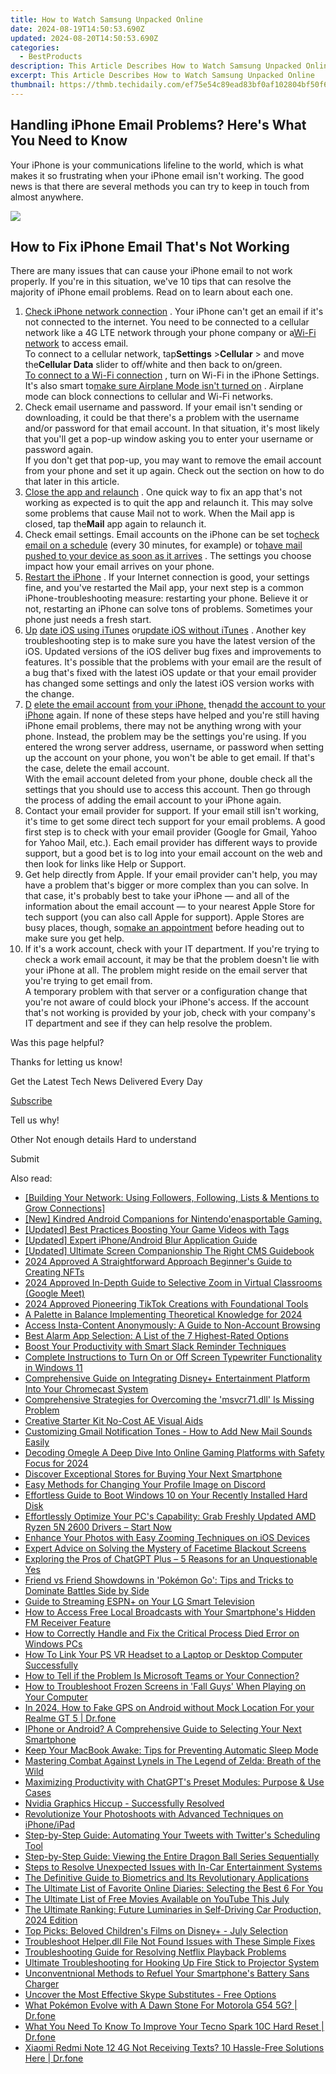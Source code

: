 ```yaml
---
title: How to Watch Samsung Unpacked Online
date: 2024-08-19T14:50:53.690Z
updated: 2024-08-20T14:50:53.690Z
categories:
  - BestProducts
description: This Article Describes How to Watch Samsung Unpacked Online
excerpt: This Article Describes How to Watch Samsung Unpacked Online
thumbnail: https://thmb.techidaily.com/ef75e54c89ead83bf0af102804bf50f616e622b6f296003a4995fda9891371fd.jpg
---
```


## Handling iPhone Email Problems? Here's What You Need to Know
 Your iPhone is your communications lifeline to the world, which is what makes it so frustrating when your iPhone email isn't working. The good news is that there are several methods you can try to keep in touch from almost anywhere.

<!-- affiliate ads begin -->
<a href="https://secure.2checkout.com/order/checkout.php?PRODS=37100474&QTY=1&AFFILIATE=108875&CART=1"><img src="https://awario.com/images/pages/index/img-leads-1280@1x.avif" border="0"></a>
<!-- affiliate ads end -->
## How to Fix iPhone Email That's Not Working

 There are many issues that can cause your iPhone email to not work properly. If you're in this situation, we've 10 tips that can resolve the majority of iPhone email problems. Read on to learn about each one.

1. [Check iPhone network connection](https://www.lifewire.com/check-network-connection-status-of-wireless-devices-818268) . Your iPhone can't get an email if it's not connected to the internet. You need to be connected to a cellular network like a 4G LTE network through your phone company or a[Wi-Fi network](https://www.lifewire.com/iphone-cant-connect-to-wifi-fix-1999602) to access email.  
 To connect to a cellular network, tap**Settings** \>**Cellular** \> and move the**Cellular Data** slider to off/white and then back to on/green.  
[To connect to a Wi-Fi connection](https://www.lifewire.com/save-time-and-money-using-wifi-817904) , turn on Wi-Fi in the iPhone Settings.  
 It's also smart to[make sure Airplane Mode isn't turned on](https://www.lifewire.com/what-is-iphone-airplane-mode-2000238) . Airplane mode can block connections to cellular and Wi-Fi networks.
2. Check email username and password. If your email isn't sending or downloading, it could be that there's a problem with the username and/or password for that email account. In that situation, it's most likely that you'll get a pop-up window asking you to enter your username or password again.  
 If you don't get that pop-up, you may want to remove the email account from your phone and set it up again. Check out the section on how to do that later in this article.
3. [Close the app and relaunch](https://www.lifewire.com/quit-apps-on-iphone-2000287) . One quick way to fix an app that's not working as expected is to quit the app and relaunch it. This may solve some problems that cause Mail not to work. When the Mail app is closed, tap the**Mail** app again to relaunch it.
4. Check email settings. Email accounts on the iPhone can be set to[check email on a schedule](https://www.lifewire.com/make-iphone-mail-check-for-new-mail-less-often-or-never-1172558) (every 30 minutes, for example) or to[have mail pushed to your device as soon as it arrives](https://www.lifewire.com/what-do-iphone-email-settings-do-2000086) . The settings you choose impact how your email arrives on your phone.
5. [Restart the iPhone](https://www.lifewire.com/how-to-restart-iphone-2000288) . If your Internet connection is good, your settings fine, and you've restarted the Mail app, your next step is a common iPhone-troubleshooting measure: restarting your phone. Believe it or not, restarting an iPhone can solve tons of problems. Sometimes your phone just needs a fresh start.
6. [Up](https://www.lifewire.com/upgrade-iphones-operating-system-2000293) [date iOS using iTunes](https://www.lifewire.com/upgrade-iphones-operating-system-2000293) or[update iOS without iTunes](https://www.lifewire.com/upgrade-ios-on-iphone-connecting-itunes-1999188) . Another key troubleshooting step is to make sure you have the latest version of the iOS. Updated versions of the iOS deliver bug fixes and improvements to features. It's possible that the problems with your email are the result of a bug that's fixed with the latest iOS update or that your email provider has changed some settings and only the latest iOS version works with the change.
7. [D](https://www.lifewire.com/delete-email-account-from-iphone-4136941) [elete the email account](https://www.lifewire.com/delete-email-account-from-iphone-4136941) [from your iPhone,](https://www.lifewire.com/delete-email-account-from-iphone-4136941) then[add the account to your iPhone](https://www.lifewire.com/add-email-account-to-iphone-4582835) again. If none of these steps have helped and you're still having iPhone email problems, there may not be anything wrong with your phone. Instead, the problem may be the settings you're using. If you entered the wrong server address, username, or password when setting up the account on your phone, you won't be able to get email. If that's the case, delete the email account.  
 With the email account deleted from your phone, double check all the settings that you should use to access this account. Then go through the process of adding the email account to your iPhone again.
8. Contact your email provider for support. If your email still isn't working, it's time to get some direct tech support for your email problems. A good first step is to check with your email provider (Google for Gmail, Yahoo for Yahoo Mail, etc.). Each email provider has different ways to provide support, but a good bet is to log into your email account on the web and then look for links like Help or Support.
9. Get help directly from Apple. If your email provider can't help, you may have a problem that's bigger or more complex than you can solve. In that case, it's probably best to take your iPhone — and all of the information about the email account — to your nearest Apple Store for tech support (you can also call Apple for support). Apple Stores are busy places, though, so[make an appointment](https://www.lifewire.com/make-apple-store-appointment-with-app-1999600) before heading out to make sure you get help.
10. If it's a work account, check with your IT department. If you're trying to check a work email account, it may be that the problem doesn't lie with your iPhone at all. The problem might reside on the email server that you're trying to get email from.  
 A temporary problem with that server or a configuration change that you're not aware of could block your iPhone's access. If the account that's not working is provided by your job, check with your company's IT department and see if they can help resolve the problem.

Was this page helpful?

Thanks for letting us know!

 Get the Latest Tech News Delivered Every Day

[Subscribe](https://www.lifewire.com/#)

Tell us why!

 Other  Not enough details  Hard to understand

 Submit

<ins class="adsbygoogle"
     style="display:block"
     data-ad-format="autorelaxed"
     data-ad-client="ca-pub-7571918770474297"
     data-ad-slot="1223367746"></ins>



<ins class="adsbygoogle"
     style="display:block"
     data-ad-client="ca-pub-7571918770474297"
     data-ad-slot="8358498916"
     data-ad-format="auto"
     data-full-width-responsive="true"></ins>

<span class="atpl-alsoreadstyle">Also read:</span>
<div><ul>
<li><a href="https://tech-recovery.techidaily.com/building-your-network-using-followers-following-lists-and-mentions-to-grow-connections/"><u>[Building Your Network: Using Followers, Following, Lists & Mentions to Grow Connections]</u></a></li>
<li><a href="https://digital-screen-recording.techidaily.com/1715860050865-new-kindred-android-companions-for-nintendoenasportable-gaming/"><u>[New] Kindred Android Companions for Nintendo'enasportable Gaming.</u></a></li>
<li><a href="https://youtube-zero.techidaily.com/ed-best-practices-boosting-your-game-videos-with-tags/"><u>[Updated] Best Practices  Boosting Your Game Videos with Tags</u></a></li>
<li><a href="https://some-techniques.techidaily.com/updated-expert-iphoneandroid-blur-application-guide/"><u>[Updated] Expert iPhone/Android Blur Application Guide</u></a></li>
<li><a href="https://eaxpv-info.techidaily.com/updated-ultimate-screen-companionship-the-right-cms-guidebook/"><u>[Updated] Ultimate Screen Companionship  The Right CMS Guidebook</u></a></li>
<li><a href="https://extra-lessons.techidaily.com/2024-approved-a-straightforward-approach-beginners-guide-to-creating-nfts/"><u>2024 Approved  A Straightforward Approach  Beginner's Guide to Creating NFTs</u></a></li>
<li><a href="https://some-knowledge.techidaily.com/2024-approved-in-depth-guide-to-selective-zoom-in-virtual-classrooms-google-meet/"><u>2024 Approved  In-Depth Guide to Selective Zoom in Virtual Classrooms (Google Meet)</u></a></li>
<li><a href="https://tiktok-clips.techidaily.com/2024-approved-pioneering-tiktok-creations-with-foundational-tools/"><u>2024 Approved  Pioneering TikTok Creations with Foundational Tools</u></a></li>
<li><a href="https://fox-direct.techidaily.com/a-palette-in-balance-implementing-theoretical-knowledge-for-2024/"><u>A Palette in Balance  Implementing Theoretical Knowledge for 2024</u></a></li>
<li><a href="https://tech-recovery.techidaily.com/access-insta-content-anonymously-a-guide-to-non-account-browsing/"><u>Access Insta-Content Anonymously: A Guide to Non-Account Browsing</u></a></li>
<li><a href="https://tech-recovery.techidaily.com/best-alarm-app-selection-a-list-of-the-7-highest-rated-options/"><u>Best Alarm App Selection: A List of the 7 Highest-Rated Options</u></a></li>
<li><a href="https://tech-recovery.techidaily.com/boost-your-productivity-with-smart-slack-reminder-techniques/"><u>Boost Your Productivity with Smart Slack Reminder Techniques</u></a></li>
<li><a href="https://tech-recovery.techidaily.com/complete-instructions-to-turn-on-or-off-screen-typewriter-functionality-in-windows-11/"><u>Complete Instructions to Turn On or Off Screen Typewriter Functionality in Windows 11</u></a></li>
<li><a href="https://tech-recovery.techidaily.com/comprehensive-guide-on-integrating-disneyplus-entertainment-platform-into-your-chromecast-system/"><u>Comprehensive Guide on Integrating Disney+ Entertainment Platform Into Your Chromecast System</u></a></li>
<li><a href="https://tech-recovery.techidaily.com/comprehensive-strategies-for-overcoming-the-msvcr71dll-is-missing-problem/"><u>Comprehensive Strategies for Overcoming the 'msvcr71.dll' Is Missing Problem</u></a></li>
<li><a href="https://fox-glue.techidaily.com/creative-starter-kit-no-cost-ae-visual-aids/"><u>Creative Starter Kit  No-Cost AE Visual Aids</u></a></li>
<li><a href="https://tech-recovery.techidaily.com/customizing-gmail-notification-tones-how-to-add-new-mail-sounds-easily/"><u>Customizing Gmail Notification Tones - How to Add New Mail Sounds Easily</u></a></li>
<li><a href="https://voice-adjusting.techidaily.com/decoding-omegle-a-deep-dive-into-online-gaming-platforms-with-safety-focus-for-2024/"><u>Decoding Omegle A Deep Dive Into Online Gaming Platforms with Safety Focus for 2024</u></a></li>
<li><a href="https://tech-recovery.techidaily.com/discover-exceptional-stores-for-buying-your-next-smartphone/"><u>Discover Exceptional Stores for Buying Your Next Smartphone</u></a></li>
<li><a href="https://tech-recovery.techidaily.com/easy-methods-for-changing-your-profile-image-on-discord/"><u>Easy Methods for Changing Your Profile Image on Discord</u></a></li>
<li><a href="https://tech-recovery.techidaily.com/effortless-guide-to-boot-windows-10-on-your-recently-installed-hard-disk/"><u>Effortless Guide to Boot Windows 10 on Your Recently Installed Hard Disk</u></a></li>
<li><a href="https://hardware-help.techidaily.com/effortlessly-optimize-your-pcs-capability-grab-freshly-updated-amd-ryzen-5n-2600-drivers-start-now/"><u>Effortlessly Optimize Your PC's Capability: Grab Freshly Updated AMD Ryzen 5N 2600 Drivers – Start Now</u></a></li>
<li><a href="https://tech-recovery.techidaily.com/enhance-your-photos-with-easy-zooming-techniques-on-ios-devices/"><u>Enhance Your Photos with Easy Zooming Techniques on iOS Devices</u></a></li>
<li><a href="https://tech-recovery.techidaily.com/expert-advice-on-solving-the-mystery-of-facetime-blackout-screens/"><u>Expert Advice on Solving the Mystery of Facetime Blackout Screens</u></a></li>
<li><a href="https://tech-recovery.techidaily.com/exploring-the-pros-of-chatgpt-plus-5-reasons-for-an-unquestionable-yes/"><u>Exploring the Pros of ChatGPT Plus – 5 Reasons for an Unquestionable Yes</u></a></li>
<li><a href="https://tech-recovery.techidaily.com/friend-vs-friend-showdowns-in-pokemon-go-tips-and-tricks-to-dominate-battles-side-by-side/"><u>Friend vs Friend Showdowns in 'Pokémon Go': Tips and Tricks to Dominate Battles Side by Side</u></a></li>
<li><a href="https://tech-recovery.techidaily.com/guide-to-streaming-espnplus-on-your-lg-smart-television/"><u>Guide to Streaming ESPN+ on Your LG Smart Television</u></a></li>
<li><a href="https://tech-recovery.techidaily.com/1722861678045-how-to-access-free-local-broadcasts-with-your-smartphones-hidden-fm-receiver-feature/"><u>How to Access Free Local Broadcasts with Your Smartphone's Hidden FM Receiver Feature</u></a></li>
<li><a href="https://tech-recovery.techidaily.com/how-to-correctly-handle-and-fix-the-critical-process-died-error-on-windows-pcs/"><u>How to Correctly Handle and Fix the Critical Process Died Error on Windows PCs</u></a></li>
<li><a href="https://tech-recovery.techidaily.com/how-to-link-your-ps-vr-headset-to-a-laptop-or-desktop-computer-successfully/"><u>How To Link Your PS VR Headset to a Laptop or Desktop Computer Successfully</u></a></li>
<li><a href="https://tech-recovery.techidaily.com/how-to-tell-if-the-problem-is-microsoft-teams-or-your-connection/"><u>How to Tell if the Problem Is Microsoft Teams or Your Connection?</u></a></li>
<li><a href="https://win-solutions.techidaily.com/how-to-troubleshoot-frozen-screens-in-fall-guys-when-playing-on-your-computer/"><u>How to Troubleshoot Frozen Screens in 'Fall Guys' When Playing on Your Computer</u></a></li>
<li><a href="https://android-location.techidaily.com/in-2024-how-to-fake-gps-on-android-without-mock-location-for-your-realme-gt-5-drfone-by-drfone-virtual/"><u>In 2024, How to Fake GPS on Android without Mock Location For your Realme GT 5 | Dr.fone</u></a></li>
<li><a href="https://tech-recovery.techidaily.com/iphone-or-android-a-comprehensive-guide-to-selecting-your-next-smartphone/"><u>IPhone or Android? A Comprehensive Guide to Selecting Your Next Smartphone</u></a></li>
<li><a href="https://tech-recovery.techidaily.com/keep-your-macbook-awake-tips-for-preventing-automatic-sleep-mode/"><u>Keep Your MacBook Awake: Tips for Preventing Automatic Sleep Mode</u></a></li>
<li><a href="https://tech-recovery.techidaily.com/mastering-combat-against-lynels-in-the-legend-of-zelda-breath-of-the-wild/"><u>Mastering Combat Against Lynels in The Legend of Zelda: Breath of the Wild</u></a></li>
<li><a href="https://tech-haven.techidaily.com/maximizing-productivity-with-chatgpts-preset-modules-purpose-and-use-cases/"><u>Maximizing Productivity with ChatGPT's Preset Modules: Purpose & Use Cases</u></a></li>
<li><a href="https://network-issues.techidaily.com/nvidia-graphics-hiccup-successfully-resolved/"><u>Nvidia Graphics Hiccup - Successfully Resolved</u></a></li>
<li><a href="https://tech-recovery.techidaily.com/revolutionize-your-photoshoots-with-advanced-techniques-on-iphoneipad/"><u>Revolutionize Your Photoshoots with Advanced Techniques on iPhone/iPad</u></a></li>
<li><a href="https://tech-recovery.techidaily.com/step-by-step-guide-automating-your-tweets-with-twitters-scheduling-tool/"><u>Step-by-Step Guide: Automating Your Tweets with Twitter's Scheduling Tool</u></a></li>
<li><a href="https://tech-recovery.techidaily.com/step-by-step-guide-viewing-the-entire-dragon-ball-series-sequentially/"><u>Step-by-Step Guide: Viewing the Entire Dragon Ball Series Sequentially</u></a></li>
<li><a href="https://tech-recovery.techidaily.com/steps-to-resolve-unexpected-issues-with-in-car-entertainment-systems/"><u>Steps to Resolve Unexpected Issues with In-Car Entertainment Systems</u></a></li>
<li><a href="https://tech-recovery.techidaily.com/the-definitive-guide-to-biometrics-and-its-revolutionary-applications/"><u>The Definitive Guide to Biometrics and Its Revolutionary Applications</u></a></li>
<li><a href="https://tech-recovery.techidaily.com/the-ultimate-list-of-favorite-online-diaries-selecting-the-best-6-for-you/"><u>The Ultimate List of Favorite Online Diaries: Selecting the Best 6 For You</u></a></li>
<li><a href="https://tech-recovery.techidaily.com/the-ultimate-list-of-free-movies-available-on-youtube-this-july/"><u>The Ultimate List of Free Movies Available on YouTube This July</u></a></li>
<li><a href="https://tech-recovery.techidaily.com/the-ultimate-ranking-future-luminaries-in-self-driving-car-production-2024-edition/"><u>The Ultimate Ranking: Future Luminaries in Self-Driving Car Production, 2024 Edition</u></a></li>
<li><a href="https://tech-recovery.techidaily.com/top-picks-beloved-childrens-films-on-disneyplus-july-selection/"><u>Top Picks: Beloved Children's Films on Disney+ - July Selection</u></a></li>
<li><a href="https://tech-recovery.techidaily.com/troubleshoot-helperdll-file-not-found-issues-with-these-simple-fixes/"><u>Troubleshoot Helper.dll File Not Found Issues with These Simple Fixes</u></a></li>
<li><a href="https://tech-recovery.techidaily.com/troubleshooting-guide-for-resolving-netflix-playback-problems/"><u>Troubleshooting Guide for Resolving Netflix Playback Problems</u></a></li>
<li><a href="https://tech-recovery.techidaily.com/ultimate-troubleshooting-for-hooking-up-fire-stick-to-projector-system/"><u>Ultimate Troubleshooting for Hooking Up Fire Stick to Projector System</u></a></li>
<li><a href="https://tech-recovery.techidaily.com/unconventnional-methods-to-refuel-your-smartphones-battery-sans-charger/"><u>Unconventnional Methods to Refuel Your Smartphone's Battery Sans Charger</u></a></li>
<li><a href="https://tech-recovery.techidaily.com/1722881682881-uncover-the-most-effective-skype-substitutes-free-options/"><u>Uncover the Most Effective Skype Substitutes - Free Options</u></a></li>
<li><a href="https://android-pokemon-go.techidaily.com/what-pokemon-evolve-with-a-dawn-stone-for-motorola-g54-5g-drfone-by-drfone-virtual-android/"><u>What Pokémon Evolve with A Dawn Stone For Motorola G54 5G? | Dr.fone</u></a></li>
<li><a href="https://techidaily.com/what-you-need-to-know-to-improve-your-tecno-spark-10c-hard-reset-drfone-by-drfone-reset-android-reset-android/"><u>What You Need To Know To Improve Your Tecno Spark 10C Hard Reset | Dr.fone</u></a></li>
<li><a href="https://howto.techidaily.com/xiaomi-redmi-note-12-4g-not-receiving-texts-10-hassle-free-solutions-here-drfone-by-drfone-fix-android-problems-fix-android-problems/"><u>Xiaomi Redmi Note 12 4G Not Receiving Texts? 10 Hassle-Free Solutions Here | Dr.fone</u></a></li>
</ul></div>
